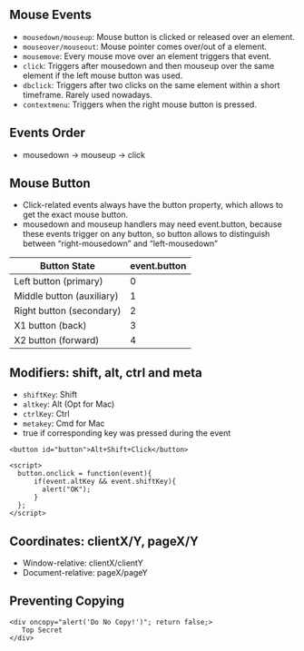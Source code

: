 ## Mouse Events
- `mousedown/mouseup`: Mouse button is clicked or released over an element.
- `mouseover/mouseout`: Mouse pointer comes over/out of a element.
- `mousemove`: Every mouse move over an element triggers that event.
- `click`: Triggers after mousedown and then mouseup over the same element if the left mouse button was used.
- `dbclick`: Triggers after two clicks on the same element within a short timeframe. Rarely used nowadays.
- `contextmenu`: Triggers when the right mouse button is pressed.

## Events Order
- mousedown -> mouseup -> click

## Mouse Button
- Click-related events always have the button property, which allows to get the exact mouse button.
- mousedown and mouseup handlers may need event.button, because these events trigger on any button, so button allows to distinguish between “right-mousedown” and “left-mousedown”

|Button State|event.button|
|---|---|
|Left button (primary) |	0| 
|Middle button (auxiliary)|	1|
|Right button (secondary)|	2|
|X1 button (back)|	3|
|X2 button (forward)|	4|

## Modifiers: shift, alt, ctrl and meta
- `shiftKey`: Shift
- `altkey`: Alt (Opt for Mac)
- `ctrlKey`: Ctrl
- `metakey`: Cmd for Mac
- true if corresponding key was pressed during the event
```
<button id="button">Alt+Shift+Click</button>

<script>
  button.onclick = function(event){
      if(event.altKey && event.shiftKey){
        alert("OK");
      }
  };
</script>
```

## Coordinates: clientX/Y, pageX/Y
- Window-relative: clientX/clientY
- Document-relative: pageX/pageY


## Preventing Copying
```
<div oncopy="alert('Do No Copy!')"; return false;>
   Top Secret
</div>
```
